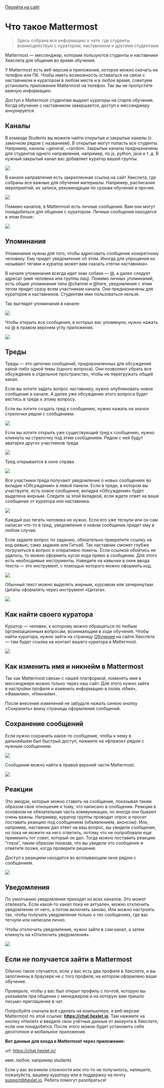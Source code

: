 [Перейти на сайт](https://ru.hexlet.io)

# Что такое Mattermost

> Здесь собрана вся информацию о чате, где студенты взаимодействую с куратором, наставником и другими студентами

Mattermost — мессенджер, которым пользуются студенты и наставники Хекслета для общения во время обучения.

У Mattermost есть веб-версия и приложение, которое можно скачать на телефон или ПК. Чтобы иметь возможность оставаться на связи с наставником и куратором в любом месте и в любое время, советуем установить приложение Mattermost на телефон. Так вы не пропустите важную информацию.

Доступ к Mattermost студентам выдают кураторы на старте обучения. Когда обучение с наставником завершается, доступ к мессенджеру аннулируется.

## Каналы

В команде Students вы можете найти открытые и закрытые каналы (с замочком рядом с названием). В открытые могут попасть все студенты. Например, каналы ~general, ~random. Закрытые каналы предназначены для студентов одного направления, например, по js, python, java и т. д. В нужный закрытый канал вас добавляет куратор вашей группы.

![](./assets/.png)

В канале направления есть закрепленная ссылка на сайт Хекслета, где собраны все важные для обучения материалы. Например, расписание мероприятий, их записи, рекомендации по срокам обучения и прочее.

![](./assets/.png)

Помимо каналов, в Mattermost есть личные сообщения. Вам они могут понадобиться для общения с куратором. Личные сообщения находятся в этом блоке:

![](./assets/.png)

## Упоминания

Упоминания нужны для того, чтобы адресовать сообщение конкретному человеку. Ему придет уведомление об этом. Иногда для упрощения их называют тегами и куратор может вам сказать «тегни наставника».

В начале упоминания всегда идет знак собаки — @, а далее следует адресат (имя человека или группы лиц). Помимо личных упоминаний, есть общие упоминания типа @channel и @here, уведомления с этим тегом придет сразу всем участникам канала. Они предназначены для кураторов и наставников. Студентам ими пользоваться нельзя.

Так выглядят упоминания в канале:

![](./assets/.png)

Чтобы открыть все сообщения, в которых вас упомянули, нужно нажать на @ в правом верхнем углу приложения.

![](./assets/.png)

## Треды

Треды — это цепочки сообщений, предназначенных для обсуждения какой-либо одной темы (одного вопроса). Они позволяют убрать все обсуждение в отдельное пространство, чтобы не перегружать общий канал.

Если вы хотите задать вопрос наставнику, нужно опубликовать новое сообщение в канале. А далее уже обсуждение этого вопроса будет вестись в треде к этому вопросу.

Если вы хотите создать тред к сообщению, нужно нажать на значок стрелочки рядом с сообщением.

![](./assets/.png)

Если вы хотите открыть уже существующий тред к сообщению, нужно кликнуть на стрелочку под этим сообщением. Рядом с ней будут аватарки других участников треда

![](./assets/.png)

Тред открывается в окне справа

![](./assets/.png)

Все участники треда получают уведомление о новых сообщениях во вкладке «Обсуждения» в левой панели. Если в треде, в котором вы участвуете, есть новое сообщение, вкладка «Обсуждения» будет выделена жирным. Следите за этой вкладкой, если ждете ответ на ваше сообщение от куратора или наставника.

![](./assets/.png)

Каждый раз тегать человека не нужно. Если его уже тегнули или он сам написал что-то в тред, уведомление о новом сообщении придет ему в любом случае.

Если задаете вопрос по заданию, обязательно прикрепите ссылку на код-ревью, само задание или Гитхаб. Так наставник сможет глубже погрузиться в вопрос и оперативно помочь. Если ссылкой обойтись не удалось, то можно оформить кусок кода прямо в сообщении. Для этого есть необходимые инструменты. Наведите на кавычки в окне ввода текста — это инструмент, с помощью которого можно оформить код.

![](./assets/.png)

Обычный текст можно выделять жирным, курсивом или зачеркнутым. Цитаты оформлять через инструмент «Цитата».

![](./assets/.png)

## Как найти своего куратора

Куратор — человек, к которому можно обращаться по любым организационным вопросам, возникающим в ходе обучения. Чтобы найти куратора, нужно зайти на страницу [Обучение](https://ru.hexlet.io/my/learning) на сайте Хекслета — там будет ссылка на контакт вашего куратора в Mattermost.

![](./assets/.png)

## Как изменить имя и никнейм в Mattermost

Так как Mattermost связан с нашей платформой, поменять имя в мессенджере можно только через наш сайт. Для этого нужно зайти в настройки профиля и изменить информацию в полях «Имя», «Фамилия», «Никнейм».

После внесения изменений не забудьте нажать синюю кнопку «Сохранить» внизу страницы оформления сообщений.

## Сохранение сообщений

Если нужно сохранить какое-то сообщение, чтобы к нему в дальнейшем был быстрый доступ, нажмите на «флажок» рядом с нужным сообщением.

![](./assets/.png)

Сообщения можно найти в правой верхней части Mattermost.

![](./assets/.png)

## Реакции

Это эмодзи, которые можно ставить на сообщение, показывая таким образом свое отношение к тому, что написано в сообщении. Реакции в основном не обязательная часть коммуникации, но иногда они бывают очень важны. Например, куратор группы проводит опрос и просит поставить реакцию под сообщением (объявлением, анонсом). Или, например, наставник дал ответ на ваш вопрос, вы увидели сообщение, но пока не можете на него ответить, потому что не попробовали еще применить тот совет, который он дал. Тогда можно поставить реакцию “глаза”, таким образом показав, что вы увидели это сообщение и ответите позже, когда проверите решение.

Доступ к реакциям находится во всплывающем окне рядом с сообщением.

![](./assets/.png)

## Уведомления

По умолчанию уведомления приходят из всех каналов. Это может отвлекать. Если какой-то канал пока не актуален, можно отключить уведомление от него, а потом включить заново. Или можно настроить так, чтобы получать уведомления только о тех сообщениях, где вас тегнули или написали лично.

Чтобы отключить уведомления, нужно зайти в сам канал, а затем кликнуть на «Отключить уведомления».

![](./assets/.png)

## Если не получается зайти в Mattermost

Обычно такое случается, если у вас есть два профиля в Хекслете, и вы залогинены в браузере не с того профиля, на котором оформлено ваше обучение.

Проверьте, чтобы у вас был открыт профиль с почтой, которую вы указывали при общении с менеджером и на которую вам пришло письмо-приглашение в чат.

Попробуйте сначала всё сделать на компьютере, в веб-версии Mattermost по этой ссылке: **https://chat.hexlet.io**. Там нажмите на кнопку «Hexlet» и введите свои учётные данные от аккаунта в Хекслете, если они понадобятся. После этого можно будет установить себе десктопное и мобильное приложение.

**Вот данные для входа в Mattermost через приложение:**

url: https://chat.hexlet.io/ 

имя: любое, например students

Если у вас возникли сложности или что-то не получилось, напишите, пожалуйста, вашему куратору или в поддержку на почту support@hexlet.io. Ребята помогут разобраться!
